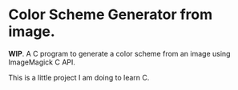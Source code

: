 # Color Scheme Generator from image.
**WIP**.
A C program to generate a color scheme from an image using ImageMagick C API.

This is a little project I am doing to learn C.
